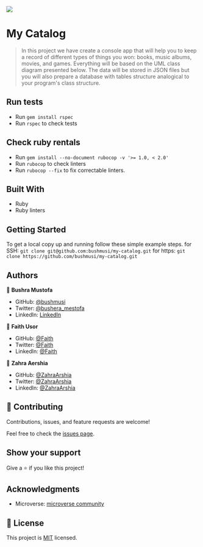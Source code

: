 ![](https://img.shields.io/badge/Microverse-blueviolet)

#  My Catalog

> In this project we have create a console app that will help you to keep a record of different types of things you won: books, music albums, movies, and games. Everything will be based on the UML class diagram presented below. The data will be stored in JSON files but you will also prepare a database with tables structure analogical to your program's class structure.

## Run tests
  - Run `gem install rspec`
  - Run `rspec` to check tests

## Check ruby rentals
 - Run `gem install --no-document rubocop -v '>= 1.0, < 2.0'`
 - Run `rubocop` to check linters
 - Run `rubocop --fix` to fix correctable linters.

## Built With

- Ruby
- Ruby linters

## Getting Started

To get a local copy up and running follow these simple example steps.
for SSH:
`git clone git@github.com:bushmusi/my-catalog.git`
for https:
`git clone https://github.com/bushmusi/my-catalog.git`


## Authors

👤 **Bushra Mustofa**

- GitHub: [@bushmusi](https://github.com/bushmusi)
- Twitter: [@bushera_mestofa](https://twitter.com/bushera_mestofa)
- LinkedIn: [LinkedIn](https://www.linkedin.com/in/bushra-mustofa)

👤 **Faith Usor**

- GitHub: [@Faith](https://github.com/usorfaitheloho)
- Twitter: [@Faith](https://twitter.com/Faither)
- LinkedIn: [@Faith](https://www.linkedin.com/in/faither/)

👤 **Zahra Aershia**

- GitHub: [@ZahraArshia](https://github.com/ZahraArshia)
- Twitter: [@ZahraArshia](https://twitter.com/ZahraArshia)
- LinkedIn: [@ZahraArshia](https://www.linkedin.com/in/ZahraArshia/)

## 🤝 Contributing

Contributions, issues, and feature requests are welcome!

Feel free to check the [issues page](https://github.com/bushmusi/my-catalogue/issues).

## Show your support

Give a ⭐️ if you like this project!

## Acknowledgments

- Microverse: [microverse community](https://github.com/microverseinc)

## 📝 License

This project is [MIT](./MIT.md) licensed.

